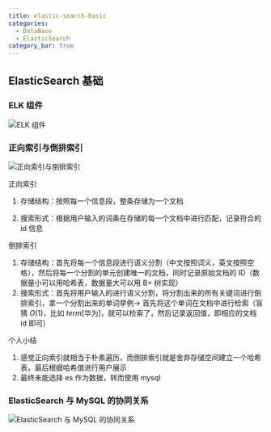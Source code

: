 ```yaml
---
title: elastic-search-basic
categories:
  - DataBase
  - ElasticSearch
category_bar: true
---
```


## ElasticSearch 基础

### ELK 组件

![ELK 组件](https://dwj-oss.oss-cn-nanjing.aliyuncs.com/images/202402140034845.png)

### 正向索引与倒排索引

![正向索引与倒排索引](https://dwj-oss.oss-cn-nanjing.aliyuncs.com/images/202402140034124.png)

正向索引

1. 存储结构：按照每一个信息段，整条存储为一个文档

2. 搜索形式：根据用户输入的词条在存储的每一个文档中进行匹配，记录符合的 id 信息

倒排索引

1. 存储结构：首先将每一个信息段进行语义分割（中文按照词义，英文按照空格），然后将每一个分割的单元创建唯一的文档，同时记录原始文档的 ID（数据量小可以用哈希表，数据量大可以用 B+ 树实现）
2. 搜索形式：首先将用户输入的进行语义分割，将分割出来的所有关键词进行倒排索引，拿一个分割出来的单词举例-> 首先将这个单词在文档中进行检索（盲猜 $O(1)$，比如 $term[\text{华为}]$，就可以检索了，然后记录返回值，即相应的文档 id 即可）

个人小结

1. 感觉正向索引就相当于朴素遍历，而倒排索引就是舍弃存储空间建立一个哈希表，最后根据哈希值进行用户展示
2. 最终未能选择 es 作为数据，转而使用 mysql

### ElasticSearch 与 MySQL 的协同关系

![ElasticSearch 与 MySQL 的协同关系](https://dwj-oss.oss-cn-nanjing.aliyuncs.com/images/202402140034125.png)